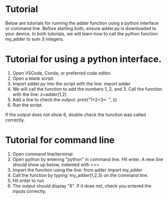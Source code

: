 # Tutorial 

Below are tutorials for running the adder function using a python interface or command line. Before starting 
both, ensure adder.py is downloaded to your device. In both tutorials, we will learn how to call the python 
function my_adder to sum 3 integers. 

# Tutorial for using a python interface. 
1.  Open VSCode, Conda, or preferred code editor. 
2.  Open a blank script.
3.  Import adder.py into the script with the line: import adder 
4.  We will call the function to add the numbers 1, 2, and 3. Call the function with the line: z=adder(1,2)
5.  Add a line to check the output: print("1+2+3=: ", z)
6.  Run the script. 

If the output does not show 6, double check the function was called correctly. 

# Tutorial for command line
1. Open command line/terminal 
2. Open python by entering "python" in command line. Hit enter. A new line should show up below, indented with >>>
3. Import the function using the line: from adder import my_adder  
3. Call the function by typing: my_adder(1,2,3) on the command line. 
4. Hit enter to run
5. The output should display "6". If it does not, check you entered the inputs correctly.

